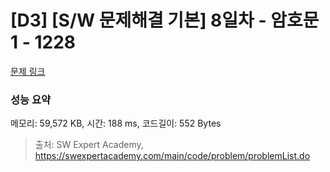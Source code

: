 # [D3] [S/W 문제해결 기본] 8일차 - 암호문1 - 1228 

[문제 링크](https://swexpertacademy.com/main/code/problem/problemDetail.do?contestProbId=AV14w-rKAHACFAYD) 

### 성능 요약

메모리: 59,572 KB, 시간: 188 ms, 코드길이: 552 Bytes



> 출처: SW Expert Academy, https://swexpertacademy.com/main/code/problem/problemList.do